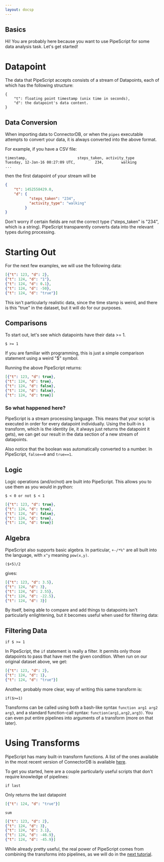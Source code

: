 ```yaml
---
layout: docsp
---
```

## Basics

Hi! You are probably here because you want to use PipeScript for some data analysis task. Let's get started!

Datapoint
=============

The data that PipeScript accepts consists of a stream of Datapoints, each of which has the following structure:

```
{
    "t": floating point timestamp (unix time in seconds),
    "d": the datapoint's data content.
}
```


Data Conversion
----------------
When importing data to ConnectorDB, or when the `pipes` executable attempts to convert your data, it is always converted into the above format.

For example, if you have a CSV file:

```
timestamp,                       steps_taken, activity_type
Tuesday, 12-Jan-16 00:27:09 UTC,         234,        walking
...
```

then the first datapoint of your stream will be
```json
{
    "t": 1452558429.0,
    "d": {
           "steps_taken": "234",
           "activity_type": "walking"
         }
}
```

Don't worry if certain fields are not the correct type ("steps_taken" is "234", which is a string). PipeScript transparently converts data into the relevant types during processing.

Starting Out
====================

For the next few examples, we will use the following data:

```json
[{"t": 123, "d": 2},
{"t": 124, "d": "1"},
{"t": 124, "d": 0.1},
{"t": 124, "d": -50},
{"t": 124, "d": "true"}]
```

This isn't particularly realistic data, since the time stamp is weird, and there is this "true" in the dataset, but it will do for our purposes.

Comparisons
--------------

To start out, let's see which datapoints have their data >= 1.

```
$ >= 1
```

If you are familiar with programming, this is just a simple comparison statement using a weird "$" symbol.

Running the above PipeScript returns:

```json
[{"t": 123, "d": true},
{"t": 124, "d": true},
{"t": 124, "d": false},
{"t": 124, "d": false},
{"t": 124, "d": true}]
```

### So what happened here?

PipeScript is a stream processing language. This means that your script is executed in order for every datapoint individually. Using the built-in `$` transform, which is the identity (ie, it always just returns the datapoint it gets), we can get our result in the data section of a new stream of datapoints.

Also notice that the boolean was automatically converted to a number. In PipeScript, `false==0` and `true==1`.

Logic
-------------

Logic operations (and/or/not) are built into PipeScript. This allows you to use them as you would in python:

```
$ < 0 or not $ < 1
```

```json
[{"t": 123, "d": true},
{"t": 124, "d": true},
{"t": 124, "d": false},
{"t": 124, "d": true},
{"t": 124, "d": true}]
```

## Algebra

PipeScript also supports basic algebra. In particular, `+-/*%^` are all built into the language, with `x^y` meaning `pow(x,y)`.

```
($+5)/2
```

gives:

```json
[{"t": 123, "d": 3.5},
{"t": 124, "d": 3},
{"t": 124, "d": 2.55},
{"t": 124, "d": -22.5},
{"t": 124, "d": 3}]
```

By itself, being able to compare and add things to datapoints isn't particularly enlightening, but it becomes useful when used for filtering data:

## Filtering Data

```
if $ >= 1
```

In PipeScript, the `if` statement is really a filter. It permits only those datapoints to pass that have met the given condition. When run on our original dataset above, we get:

```json
[{"t": 123, "d": 2},
{"t": 124, "d": 1},
{"t": 124, "d": "true"}]
```

Another, probably more clear, way of writing this same transform is:
```
if($>=1)
```
Transforms can be called using both a bash-like syntax `function arg1 arg2 arg3`, and a standard function-call syntax: `function(arg1,arg2,arg3)`. You can even put entire pipelines into arguments of a transform (more on that later).

Using Transforms
=======================

PipeScript has many built-in transform functions. A list of the ones available in the most recent version of ConnectorDB is available [here](https://connectordb.github.io/docs/transforms.html).

To get you started, here are a couple particularly useful scripts that don't require knowledge of pipelines:

```
if last
```
Only returns the last datapoint

```json
[{"t": 124, "d": "true"}]
```

```
sum
```

```json
[{"t": 123, "d": 2},
{"t": 124, "d": 3},
{"t": 124, "d": 3.1},
{"t": 124, "d": -46.9},
{"t": 124, "d": -45.9}]
```


While already pretty useful, the real power of PipeScript comes from combining the transforms into pipelines, as we will do in the [next tutorial](./pipeline.html).
